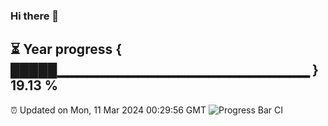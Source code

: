 ### Hi there 👋
⏳ Year progress { █████▁▁▁▁▁▁▁▁▁▁▁▁▁▁▁▁▁▁▁▁▁▁▁▁▁ } 19.13 %
---
⏰ Updated on Mon, 11 Mar 2024 00:29:56 GMT
![Progress Bar CI](https://github.com/Moyi321/Moyi321/workflows/Progress%20Bar%20CI/badge.svg)
